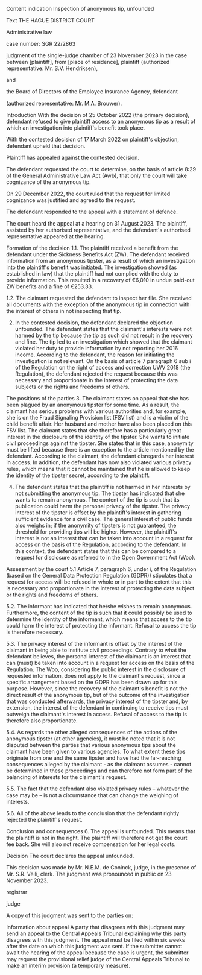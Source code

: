 Content indication
Inspection of anonymous tip, unfounded

Text
THE HAGUE DISTRICT COURT

Administrative law

case number: SGR 22/2863

judgment of the single-judge chamber of 23 November 2023 in the case between
\[plaintiff\], from \[place of residence\], plaintiff
(authorized representative: Mr. S.V. Hendriksen),

and

the Board of Directors of the Employee Insurance Agency, defendant

(authorized representative: Mr. M.A. Brouwer).

Introduction
With the decision of 25 October 2022 (the primary decision), defendant refused to give plaintiff access to an anonymous tip as a result of which an investigation into plaintiff's benefit took place.

With the contested decision of 17 March 2022 on plaintiff's objection, defendant upheld that decision.

Plaintiff has appealed against the contested decision.

The defendant requested the court to determine, on the basis of article 8:29 of the General Administrative Law Act (Awb), that only the court will take cognizance of the anonymous tip.

On 29 December 2022, the court ruled that the request for limited cognizance was justified and agreed to the request.

The defendant responded to the appeal with a statement of defence.

The court heard the appeal at a hearing on 31 August 2023. The plaintiff, assisted by her authorised representative, and the defendant's authorised representative appeared at the hearing.

Formation of the decision
1.1.
The plaintiff received a benefit from the defendant under the Sickness Benefits Act (ZW). The defendant received information from an anonymous tipster, as a result of which an investigation into the plaintiff's benefit was initiated. The investigation showed (as established in law) that the plaintiff had not complied with the duty to provide information. This resulted in a recovery of €6,010 in undue paid-out ZW benefits and a fine of €253.33.

1.2.
The claimant requested the defendant to inspect her file. She received all documents with the exception of the anonymous tip in connection with the interest of others in not inspecting that tip.

2. In the contested decision, the defendant declared the objection unfounded. The defendant states that the claimant's interests were not harmed by the tip because the tip as such did not result in the recovery and fine. The tip led to an investigation which showed that the claimant violated her duty to provide information by not reporting her 2016 income. According to the defendant, the reason for initiating the investigation is not relevant. On the basis of article 7 paragraph 6 sub i of the Regulation on the right of access and correction UWV 2018 (the Regulation), the defendant rejected the request because this was necessary and proportionate in the interest of protecting the data subjects or the rights and freedoms of others.

The positions of the parties
3. The claimant states on appeal that she has been plagued by an anonymous tipster for some time. As a result, the claimant has serious problems with various authorities and, for example, she is on the Fraud Signaling Provision list (FSV list) and is a victim of the child benefit affair. Her husband and mother have also been placed on this FSV list. The claimant states that she therefore has a particularly great interest in the disclosure of the identity of the tipster. She wants to initiate civil proceedings against the tipster. She states that in this case, anonymity must be lifted because there is an exception to the article mentioned by the defendant. According to the claimant, the defendant disregards her interest in access. In addition, the defendant has now also violated various privacy rules, which means that it cannot be maintained that he is allowed to keep the identity of the tipster secret, according to the plaintiff.

4. The defendant states that the plaintiff is not harmed in her interests by not submitting the anonymous tip. The tipster has indicated that she wants to remain anonymous. The content of the tip is such that its publication could harm the personal privacy of the tipster. The privacy interest of the tipster is offset by the plaintiff's interest in gathering sufficient evidence for a civil case. The general interest of public funds also weighs in; if the anonymity of tipsters is not guaranteed, the threshold for providing tips will be higher. However, the plaintiff's interest is not an interest that can be taken into account in a request for access on the basis of the Regulation, according to the defendant. In this context, the defendant states that this can be compared to a request for disclosure as referred to in the Open Government Act (Woo).

Assessment by the court
5.1
Article 7, paragraph 6, under i, of the Regulation (based on the General Data Protection Regulation (GDPR)) stipulates that a request for access will be refused in whole or in part to the extent that this is necessary and proportionate in the interest of protecting the data subject or the rights and freedoms of others.

5.2.
The informant has indicated that he/she wishes to remain anonymous. Furthermore, the content of the tip is such that it could possibly be used to determine the identity of the informant, which means that access to the tip could harm the interest of protecting the informant. Refusal to access the tip is therefore necessary.

5.3.
The privacy interest of the informant is offset by the interest of the claimant in being able to institute civil proceedings. Contrary to what the defendant believes, the personal interest of the claimant is an interest that can (must) be taken into account in a request for access on the basis of the Regulation. The Woo, considering the public interest in the disclosure of requested information, does not apply to the claimant's request, since a specific arrangement based on the GDPR has been drawn up for this purpose. However, since the recovery of the claimant's benefit is not the direct result of the anonymous tip, but of the outcome of the investigation that was conducted afterwards, the privacy interest of the tipster and, by extension, the interest of the defendant in continuing to receive tips must outweigh the claimant's interest in access. Refusal of access to the tip is therefore also proportionate.

5.4.
As regards the other alleged consequences of the actions of the anonymous tipster (at other agencies), it must be noted that it is not disputed between the parties that various anonymous tips about the claimant have been given to various agencies. To what extent these tips originate from one and the same tipster and have had the far-reaching consequences alleged by the claimant - as the claimant assumes - cannot be determined in these proceedings and can therefore not form part of the balancing of interests for the claimant's request.

5.5.
The fact that the defendant also violated privacy rules – whatever the case may be – is not a circumstance that can change the weighing of interests.

5.6.
All of the above leads to the conclusion that the defendant rightly rejected the plaintiff's request.

Conclusion and consequences
6. The appeal is unfounded. This means that the plaintiff is not in the right. The plaintiff will therefore not get the court fee back. She will also not receive compensation for her legal costs.

Decision
The court declares the appeal unfounded.

This decision was made by Mr. N.E.M. de Coninck, judge, in the presence of Mr. S.R. Veili, clerk. The judgment was pronounced in public on 23 November 2023.

registrar

judge

A copy of this judgment was sent to the parties on:

Information about appeal
A party that disagrees with this judgment may send an appeal to the Central Appeals Tribunal explaining why this party disagrees with this judgment. The appeal must be filed within six weeks after the date on which this judgment was sent. If the submitter cannot await the hearing of the appeal because the case is urgent, the submitter may request the provisional relief judge of the Central Appeals Tribunal to make an interim provision (a temporary measure).
